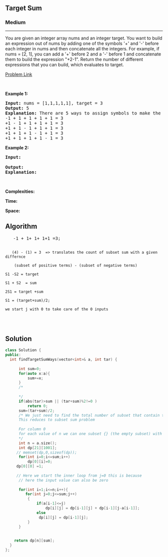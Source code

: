 <h2>Target Sum</h2>
<h3>Medium</h3><hr>
<div><p>
You are given an integer array nums and an integer target.
You want to build an expression out of nums by adding one of the symbols '+' and '-' before each integer in nums and then concatenate all the integers.
For example, if nums = [2, 1], you can add a '+' before 2 and a '-' before 1 and concatenate them to build the expression "+2-1".
Return the number of different expressions that you can build, which evaluates to target.

 
</p>


[Problem Link](https://leetcode.com/problems/target-sum/)

<p>&nbsp;</p>
<p><strong>Example 1:</strong></p> 

      
 
<pre><strong>Input:</strong> nums = [1,1,1,1,1], target = 3
<strong>Output:</strong> 5
<strong>Explanation:</strong> There are 5 ways to assign symbols to make the sum of nums be target 3.
-1 + 1 + 1 + 1 + 1 = 3
+1 - 1 + 1 + 1 + 1 = 3
+1 + 1 - 1 + 1 + 1 = 3
+1 + 1 + 1 - 1 + 1 = 3
+1 + 1 + 1 + 1 - 1 = 3
</pre>

<p><strong>Example 2:</strong></p>

<pre><strong>Input:</strong> 
     
<strong>Output:</strong> 
<strong>Explanation:</strong> 
</pre>

<p>&nbsp;</p>
<p><strong>Complexities:</strong></p>
<strong>Time:</strong> 
  
<strong>Space:</strong> 
  <h2> Algorithm </h2>
 <pre>
   -1 + 1+ 1+ 1+1 =3;
       
       (4) - (1) = 3  => translates the count of subset sum with a given differnce
        
        (subset of positive terms) - (subset of negative terms)
    
    S1 -S2 = target
    
    S1 + S2  = sum
    
    2S1 = target +sum
    
    S1 = (target+sum)/2;  
    
    we start j with 0 to take care of the 0 inputs
  </pre>
  <h2> Solution </h2>
  
  ``` c++ 
  class Solution {
public:
    int findTargetSumWays(vector<int>& a, int tar) {
        
        int sum=0;
        for(auto x:a){
            sum+=x;
        }
        /*
       
        */
        if(abs(tar)>sum || (tar+sum)%2!=0 )
            return 0;
        sum=(tar+sum)/2;
        /* We just need to find the total number of subset that contain the given sum 
        This reduces to subset sum problem
        
        For column 0 
        for each value of n we can one subset {} (the empty subset) with the sum as 0
        */
        int n = a.size();
        int dp[21][1001];
       // memset(dp,0,sizeof(dp));
        for(int i=0;i<=sum;i++)
            dp[0][i]=0;
       dp[0][0] =1;
        
       // Here we start the inner loop from j=0 this is because
        // here the input value can also be zero 
        
        for(int i=1;i<=n;i++){
           for(int j=0;j<=sum;j++)
            {
                if(a[i-1]<=j)
                    dp[i][j] = dp[i-1][j] + dp[i-1][j-a[i-1]];
                else
                 dp[i][j] = dp[i-1][j];   
            } 
        }
            
            
      return dp[n][sum];
    }
};
  ```
</div>
